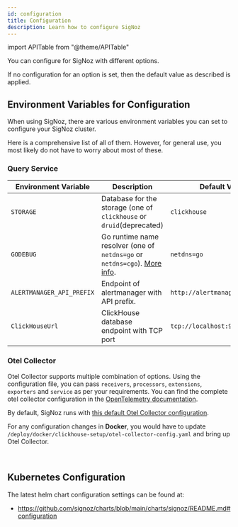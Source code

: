 ```yaml
---
id: configuration
title: Configuration
description: Learn how to configure SigNoz
---
```


import APITable from "@theme/APITable"

You can configure for SigNoz with different options.

If no configuration for an option is set, then the default value as described is applied.

## Environment Variables for Configuration

When using SigNoz, there are various environment variables you can set to configure your SigNoz cluster.

Here is a comprehensive list of all of them. However, for general use, you most likely do not have to worry about most of these.

### Query Service

<APITable>

| Environment Variable | Description | Default Value |
| -------- | ----------- | ------------- |
| `STORAGE` | Database for the storage (one of `clickhouse` or `druid`(deprecated) | `clickhouse` |
| `GODEBUG` | Go runtime name resolver (one of `netdns=go` or `netdns=cgo`). [More info](https://pkg.go.dev/net#hdr-Name_Resolution). | `netdns=go` |
| `ALERTMANAGER_API_PREFIX` | Endpoint of alertmanager with API prefix. | `http://alertmanager:9093/api/` |
| `ClickHouseUrl`| ClickHouse database endpoint with TCP port | `tcp://localhost:9000` |

</APITable>

### Otel Collector

Otel Collector supports multiple combination of options.
Using the configuration file, you can pass `receivers`, `processors`, `extensions`, `exporters` and `service` as per your requirements.
You can find the complete otel collector configuration in the [OpenTelemetry documentation](https://opentelemetry.io/docs/collector/configuration/).

By default, SigNoz runs with [this default Otel Collector configuration](https://github.com/SigNoz/signoz/blob/main/deploy/docker/clickhouse-setup/otel-collector-config.yaml).

For any configuration changes in **Docker**, you would have to update `/deploy/docker/clickhouse-setup/otel-collector-config.yaml` and bring up Otel Collector.

<p>&nbsp;</p>

## Kubernetes Configuration

The latest helm chart configuration settings can be found at:
- https://github.com/signoz/charts/blob/main/charts/signoz/README.md#configuration
